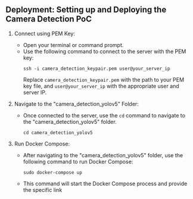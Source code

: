 ## Deployment: Setting up and Deploying the Camera Detection PoC 

1. Connect using PEM Key:
   - Open your terminal or command prompt.
   - Use the following command to connect to the server with the PEM key:
     ```
     ssh -i camera_detection_keypair.pem user@your_server_ip
     ```
     Replace `camera_detection_keypair.pem` with the path to your PEM key file, and `user@your_server_ip` with the appropriate user and server IP.

2. Navigate to the "camera_detection_yolov5" Folder:
   - Once connected to the server, use the `cd` command to navigate to the "camera_detection_yolov5" folder.
     ```
     cd camera_detection_yolov5
     ```

3. Run Docker Compose:
   - After navigating to the "camera_detection_yolov5" folder, use the following command to run Docker Compose:
     ```
     sudo docker-compose up
     ```
   - This command will start the Docker Compose process and provide the specific link

